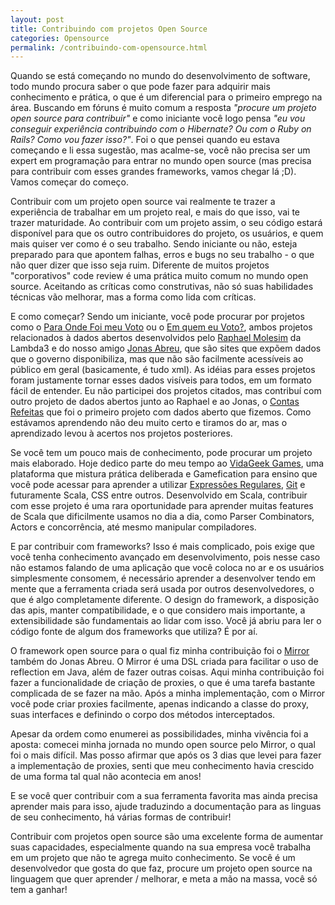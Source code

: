```yaml
---
layout: post
title: Contribuindo com projetos Open Source
categories: Opensource
permalink: /contribuindo-com-opensource.html
---
```


Quando se está começando no mundo do desenvolvimento de software, todo mundo procura saber o que pode fazer para adquirir mais conhecimento e prática, o que é um diferencial para o primeiro emprego na área. Buscando em fóruns é muito comum a resposta *"procure um projeto open source para contribuir"* e como iniciante você logo pensa *"eu vou conseguir experiência contribuindo com o Hibernate? Ou com o Ruby on Rails? Como vou fazer isso?"*. Foi o que pensei quando eu estava começando e li essa sugestão, mas acalme-se, você não precisa ser um expert em programação para entrar no mundo open source (mas precisa para contribuir com esses grandes frameworks, vamos chegar lá ;D). Vamos começar do começo.

Contribuir com um projeto open source vai realmente te trazer a experiência de trabalhar em um projeto real, e mais do que isso, vai te trazer maturidade. Ao contribuir com um projeto assim, o seu código estará disponível para que os outro contribuidores do projeto, os usuários, e quem mais quiser ver como é o seu trabalho. Sendo iniciante ou não, esteja preparado para que apontem falhas, erros e bugs no seu trabalho - o que não quer dizer que isso seja ruim. Diferente de muitos projetos "corporativos" code review é uma prática muito comum no mundo open source. Aceitando as críticas como construtivas, não só suas habilidades técnicas vão melhorar, mas a forma como lida com críticas.

E como começar? Sendo um iniciante, você pode procurar por projetos como o [Para Onde Foi meu Voto][1] ou o [Em quem eu Voto?][2], ambos projetos relacionados à dados abertos desenvolvidos pelo [Raphael Molesim][3] da Lambda3 e do nosso amigo [Jonas Abreu][4], que são sites que expõem dados que o governo disponibiliza, mas que não são facilmente acessíveis ao público em geral (basicamente, é tudo xml). As idéias para esses projetos foram justamente tornar esses dados visíveis para todos, em um formato fácil de entender. Eu não participei dos projetos citados, mas contribuí com outro projeto de dados abertos junto ao Raphael e ao Jonas, o [Contas Refeitas][5] que foi o primeiro projeto com dados aberto que fizemos. Como estávamos aprendendo não deu muito certo e tiramos do ar, mas o aprendizado levou à acertos nos projetos posteriores.

Se você tem um pouco mais de conhecimento, pode procurar um projeto mais elaborado. Hoje dedico parte do meu tempo ao [VidaGeek Games][6], uma plataforma que mistura prática deliberada e Gamefication para ensino que você pode acessar para aprender a utilizar [Expressões Regulares][7], [Git][8] e futuramente Scala, CSS entre outros. Desenvolvido em Scala, contribuir com esse projeto é uma rara oportunidade para aprender muitas features de Scala que dificilmente usamos no dia a dia, como Parser Combinators, Actors e concorrência, até mesmo manipular compiladores.

E par contribuir com frameworks? Isso é mais complicado, pois exige que você tenha conhecimento avançado em desenvolvimento, pois nesse caso não estamos falando de uma aplicação que você coloca no ar e os usuários simplesmente consomem, é necessário aprender a desenvolver tendo em mente que a ferramenta criada será usada por outros desenvolvedores, o que é algo completamente diferente. O design do framework, a disposição das apis, manter compatibilidade, e o que considero mais importante, a extensibilidade são fundamentais ao lidar com isso. Você já abriu para ler o código fonte de algum dos frameworks que utiliza? É por aí.

O framework open source para o qual fiz minha contribuição foi o [Mirror][9] também do Jonas Abreu. O Mirror é uma DSL criada para facilitar o uso de reflection em Java, além de fazer outras coisas. Aqui minha contribuição foi fazer a funcionalidade de criação de proxies, o que é uma tarefa bastante complicada de se fazer na mão. Após a minha implementação, com o Mirror você pode criar proxies facilmente, apenas indicando a classe do proxy, suas interfaces e definindo o corpo dos métodos interceptados.

Apesar da ordem como enumerei as possibilidades, minha vivência foi a aposta: comecei minha jornada no mundo open source pelo Mirror, o qual foi o mais difícil. Mas posso afirmar que após os 3 dias que levei para fazer a implementação de proxies, senti que meu conhecimento havia crescido de uma forma tal qual não acontecia em anos!

E se você quer contribuir com a sua ferramenta favorita mas ainda precisa aprender mais para isso, ajude traduzindo a documentação para as linguas de seu conhecimento, há várias formas de contribuir!

Contribuir com projetos open source são uma excelente forma de aumentar suas capacidades, especialmente quando na sua empresa você trabalha em um projeto que não te agrega muito conhecimento. Se você é um desenvolvedor que gosta do que faz, procure um projeto open source na linguagem que quer aprender / melhorar, e meta a mão na massa, você só tem a ganhar!

[1]: http://paraondefoimeuvoto.com.br/
[2]: http://www.emquemeuvoto.com.br/
[3]: https://twitter.com/raphaelmolesim
[4]: https://twitter.com/jonasabreu
[5]: https://github.com/jonasabreu/contas-refeitas
[6]: http://games.vidageek.net/
[7]: http://games.vidageek.net/play/regex
[8]: http://games.vidageek.net/play/git
[9]: http://projetos.vidageek.net/mirror/mirror/
